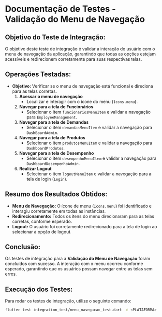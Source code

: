 # Documentação de Testes - Validação do Menu de Navegação

## Objetivo do Teste de Integração:

O objetivo deste teste de integração é validar a interação do usuário com o menu de navegação da aplicação, garantindo que todas as opções estejam acessíveis e redirecionem corretamente para suas respectivas telas.

## Operações Testadas:

- **Objetivo:** Verificar se o menu de navegação está funcional e direciona para as telas corretas.
  1. **Acessar o menu de navegação**
     - Localizar e interagir com o ícone do menu (`Icons.menu`).
  2. **Navegar para a tela de Funcionários**
     - Selecionar o item `funcionariosMenuItem` e validar a navegação para `EmployeeManagement`.
  3. **Navegar para a tela de Demandas**
     - Selecionar o item `demandasMenuItem` e validar a navegação para `DashBoardAdmin`.
  4. **Navegar para a tela de Produtos**
     - Selecionar o item `produtosMenuItem` e validar a navegação para `DashboardProdutos`.
  5. **Navegar para a tela de Desempenho**
     - Selecionar o item `desempenhoMenuItem` e validar a navegação para `DashboardDesempenhoAdmin`.
  6. **Realizar Logout**
     - Selecionar o item `logoutMenuItem` e validar a navegação para a tela de login (`Login`).

## Resumo dos Resultados Obtidos:

- **Menu de Navegação:** O ícone de menu (`Icons.menu`) foi identificado e interagiu corretamente em todas as instâncias.
- **Redirecionamento:** Todos os itens do menu direcionaram para as telas corretas, conforme esperado.
- **Logout:** O usuário foi corretamente redirecionado para a tela de login ao selecionar a opção de logout.

## Conclusão:

Os testes de integração para a **Validação do Menu de Navegação** foram concluídos com sucesso. A interação com o menu ocorreu conforme esperado, garantindo que os usuários possam navegar entre as telas sem erros.

## Execução dos Testes:

Para rodar os testes de integração, utilize o seguinte comando:

```bash
flutter test integration_test/menu_navegacao_test.dart -d <PLATAFORMA> --dart-define=ANON_KEY=<SUA_CHAVE_AQUI>
```

